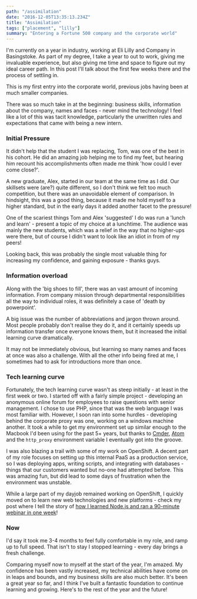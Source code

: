 ```yaml
---
path: "/assimilation"
date: "2016-12-05T13:35:13.234Z"
title: "Assimilation"
tags: ["placement", "lilly"]
summary: "Entering a Fortune 500 company and the corporate world"
---
```


I'm currently on a year in industry, working at Eli Lilly and Company in Basingstoke. As part of my degree, I take a year to out to work, giving me invaluable experience, but also giving me time and space to figure out my ideal career path. In this post I'll talk about the first few weeks there and the process of settling in.

This is my first entry into the corporate world, previous jobs having been at much smaller companies.

There was so much take in at the beginning: business skills, information about the company, names and faces - never mind the technology! I feel like a lot of this was tacit knowledge, particularly the unwritten rules and expectations that came with being a new intern.



### Initial Pressure

It didn't help that the student I was replacing, Tom, was one of the best in his cohort. He did an amazing job helping me to find my feet, but hearing him recount his accomplishments often made me think 'how could I ever come close?'.

A new graduate, Alex, started in our team at the same time as I did. Our skillsets were (are?) quite different, so I don't think we felt too much competition, but there was an unavoidable element of comparison. In hindsight, this was a good thing, because it made me hold myself to a higher standard, but in the early days it added another facet to the pressure!

One of the scariest things Tom and Alex 'suggested' I do was run a 'lunch and learn' - present a topic of my choice at a lunchtime. The audience was mainly the new students, which was a relief in the way that no higher-ups were there, but of course I didn't want to look like an idiot in from of my peers!

Looking back, this was probably the single most valuable thing for increasing my confidence, and gaining exposure - thanks guys.



### Information overload

Along with the 'big shoes to fill', there was an vast amount of incoming information. From company mission through departmental responsibilities all the way to individual roles, it was definitely a case of 'death by powerpoint'.

A big issue was the number of abbreviations and jargon thrown around. Most people probably don't realise they do it, and it certainly speeds up information transfer once everyone knows them, but it increased the initial learning curve dramatically.

It may not be immediately obvious, but learning so many names and faces at once was also a challenge. With all the other info being fired at me, I sometimes had to ask for introductions more than once.



### Tech learning curve

Fortunately, the tech learning curve wasn't as steep initially - at least in the first week or two. I started off with a fairly simple project - developing an anonymous online forum for employees to raise questions with senior management. I chose to use PHP, since that was the web language I was most familiar with. However, I soon ran into some hurdles - developing behind the corporate proxy was one, working on a windows machine another. It took a while to get my environment set up similar enough to the Macbook I'd been using for the past 5+ years, but thanks to [Cmder](http://cmder.net/), [Atom](https://atom.io/) and the `http_proxy` environment variable I eventually got into the groove.

I was also blazing a trail with some of my work on OpenShift. A decent part of my role focuses on setting up this internal PaaS as a production service, so I was deploying apps, writing scripts, and integrating with databases - things that our customers wanted but no-one had attempted before. This was amazing fun, but did lead to some days of frustration when the environment was unstable.

While a large part of my dayjob remained working on OpenShift, I quickly moved on to learn new web technologies and new platforms - check my post where I tell the story of [how I learned Node.js and ran a 90-minute webinar in one week](/metamorphosis)!



### Now

I'd say it took me 3-4 months to feel fully comfortable in my role, and ramp up to full speed. That isn't to stay I stopped learning - every day brings a fresh challenge.

Comparing myself now to myself at the start of the year, I'm amazed. My confidence has been vastly increased, my technical abilities have come on in leaps and bounds, and my business skills are also much better. It's been a great year so far, and I think I've built a fantastic foundation to continue learning and growing. Here's to the rest of the year and the future!
